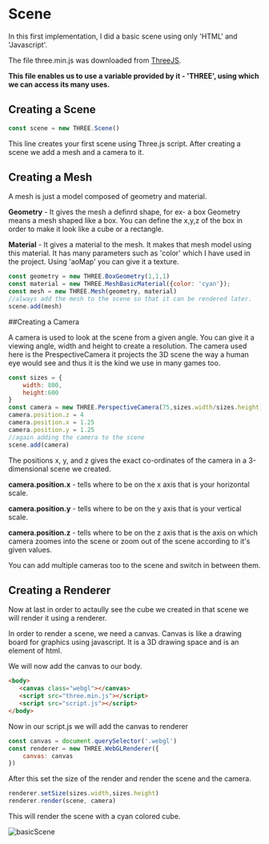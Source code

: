 # Scene

  In this first implementation, I did a basic scene using only 'HTML' and 'Javascript'.

  The file three.min.js was downloaded from [ThreeJS](https://threejs.org/).

**This file enables us to use a variable provided by it - 'THREE', using which we can access its many uses.**

## Creating a Scene

```javascript
const scene = new THREE.Scene()
```

This line creates your first scene using Three.js script. After creating a scene we add a mesh and a camera to it.

## Creating a Mesh

A mesh is just a model composed of geometry and material.

**Geometry** - It gives the mesh a definrd shape, for ex- a box Geometry means a mesh shaped like a box. You can define the x,y,z of the box in order to make it look like a cube or a rectangle.

**Material** - It gives a material to the mesh. It makes that mesh model using this material. It has many parameters such as 'color' which I have used in the project. Using 'aoMap' you can give it a texture.

```javascript
const geometry = new THREE.BoxGeometry(1,1,1)
const material = new THREE.MeshBasicMaterial({color: 'cyan'});
const mesh = new THREE.Mesh(geometry, material)
//always add the mesh to the scene so that it can be rendered later.
scene.add(mesh)
```

##Creating a Camera

A camera is used to look at the scene from a given angle.
You can give it a viewing angle, width and height to create a resolution.
The camera used here is the PrespectiveCamera it projects the 3D scene the way a human eye would see and thus it is the kind we use in many games too.

```javascript
const sizes = {
    width: 800,
    height:600
}
const camera = new THREE.PerspectiveCamera(75,sizes.width/sizes.height)
camera.position.z = 4
camera.position.x = 1.25
camera.position.y = 1.25
//again adding the camera to the scene
scene.add(camera)
```
The positions x, y, and z gives the exact co-ordinates of the camera in a 3-dimensional scene we created.

**camera.position.x** - tells where to be on the x axis that is your horizontal scale.

**camera.position.y** - tells where to be on the y axis that is your vertical scale.

**camera.position.z** - tells where to be on the z axis that is the axis on which camera zoomes into the scene or zoom out of the scene according to it's given values.      

You can add multiple cameras too to the scene and switch in between them.

## Creating a Renderer

Now at last in order to actaully see the cube we created in that scene we will render it using a renderer.

In order to render a scene, we need a canvas. Canvas is like a drawing board for graphics using javascript. It is a 3D drawing space and is an element of html.                                                      

We will now add the canvas to our body.                                                      

 ```html
 <body>
    <canvas class="webgl"></canvas>
    <script src="three.min.js"></script>
    <script src="script.js"></script>
</body>
```
Now in our script.js we will add the canvas to renderer

```javascript
const canvas = document.querySelector('.webgl')
const renderer = new THREE.WebGLRenderer({
    canvas: canvas
})                                                      
```
After this set the size of the render and render the scene and the camera.

```javascript                                                      
renderer.setSize(sizes.width,sizes.height)
renderer.render(scene, camera)
```                                                      
This will render the scene with a cyan colored cube.

![basicScene](https://user-images.githubusercontent.com/39789077/128597042-f21f5331-d650-4f4f-a91a-66e9073394dd.PNG)
